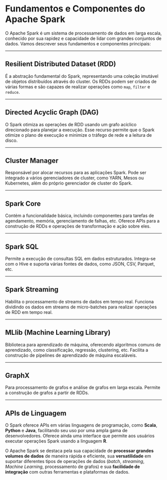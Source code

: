 # Fundamentos e Componentes do Apache Spark

O Apache Spark é um sistema de processamento de dados em larga escala, conhecido por sua rapidez e capacidade de lidar com grandes conjuntos de dados. Vamos descrever seus fundamentos e componentes principais:

---

## Resilient Distributed Dataset (RDD)

É a abstração fundamental do Spark, representando uma coleção imutável de objetos distribuídos através do cluster. Os RDDs podem ser criados de várias formas e são capazes de realizar operações como `map`, `filter` e `reduce`.

---

## Directed Acyclic Graph (DAG)

O Spark otimiza as operações de RDD usando um grafo acíclico direcionado para planejar a execução. Esse recurso permite que o Spark otimize o plano de execução e minimize o tráfego de rede e a leitura de disco.

---

## Cluster Manager

Responsável por alocar recursos para as aplicações Spark. Pode ser integrado a vários gerenciadores de cluster, como YARN, Mesos ou Kubernetes, além do próprio gerenciador de cluster do Spark.

---

## Spark Core

Contém a funcionalidade básica, incluindo componentes para tarefas de agendamento, memória, gerenciamento de falhas, etc. Oferece APIs para a construção de RDDs e operações de transformação e ação sobre eles.

---

## Spark SQL

Permite a execução de consultas SQL em dados estruturados. Integra-se com o Hive e suporta várias fontes de dados, como JSON, CSV, Parquet, etc.

---

## Spark Streaming

Habilita o processamento de streams de dados em tempo real. Funciona dividindo os dados em streams de micro-batches para realizar operações de RDD em tempo real.

---

## MLlib (Machine Learning Library)

Biblioteca para aprendizado de máquina, oferecendo algoritmos comuns de aprendizado, como classificação, regressão, clustering, etc. Facilita a construção de pipelines de aprendizado de máquina escaláveis.

---

## GraphX

Para processamento de grafos e análise de grafos em larga escala. Permite a construção de grafos a partir de RDDs.

---

## APIs de Linguagem

O Spark oferece APIs em várias linguagens de programação, como **Scala**, **Python** e **Java**, facilitando seu uso por uma ampla gama de desenvolvedores. Oferece ainda uma interface que permite aos usuários executar operações Spark usando a linguagem **R**.

O Apache Spark se destaca pela sua capacidade de **processar grandes volumes de dados** de maneira rápida e eficiente, sua **versatilidade** em suportar diferentes tipos de operações de dados (*batch*, *streaming*, *Machine Learning*, processamento de grafos) e sua **facilidade de integração** com outras ferramentas e plataformas de dados.
